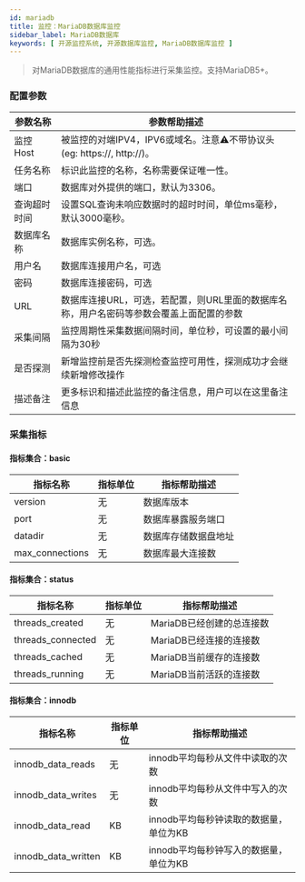 ```yaml
---
id: mariadb
title: 监控：MariaDB数据库监控
sidebar_label: MariaDB数据库
keywords: [ 开源监控系统, 开源数据库监控, MariaDB数据库监控 ]
---
```


> 对MariaDB数据库的通用性能指标进行采集监控。支持MariaDB5+。

### 配置参数

| 参数名称   | 参数帮助描述                                               |
|--------|------------------------------------------------------|
| 监控Host | 被监控的对端IPV4，IPV6或域名。注意⚠️不带协议头(eg: https://, http://)。 |
| 任务名称   | 标识此监控的名称，名称需要保证唯一性。                                  |
| 端口     | 数据库对外提供的端口，默认为3306。                                  |
| 查询超时时间 | 设置SQL查询未响应数据时的超时时间，单位ms毫秒，默认3000毫秒。                  |
| 数据库名称  | 数据库实例名称，可选。                                          |
| 用户名    | 数据库连接用户名，可选                                          |
| 密码     | 数据库连接密码，可选                                           |
| URL    | 数据库连接URL，可选，若配置，则URL里面的数据库名称，用户名密码等参数会覆盖上面配置的参数      |
| 采集间隔   | 监控周期性采集数据间隔时间，单位秒，可设置的最小间隔为30秒                       |
| 是否探测   | 新增监控前是否先探测检查监控可用性，探测成功才会继续新增修改操作                     |
| 描述备注   | 更多标识和描述此监控的备注信息，用户可以在这里备注信息                          |

### 采集指标

#### 指标集合：basic

| 指标名称            | 指标单位 | 指标帮助描述     |
|-----------------|------|------------|
| version         | 无    | 数据库版本      |
| port            | 无    | 数据库暴露服务端口  |
| datadir         | 无    | 数据库存储数据盘地址 |
| max_connections | 无    | 数据库最大连接数   |

#### 指标集合：status

| 指标名称              | 指标单位 | 指标帮助描述           |
|-------------------|------|------------------|
| threads_created   | 无    | MariaDB已经创建的总连接数 |
| threads_connected | 无    | MariaDB已经连接的连接数  |
| threads_cached    | 无    | MariaDB当前缓存的连接数  |
| threads_running   | 无    | MariaDB当前活跃的连接数  |

#### 指标集合：innodb

| 指标名称                | 指标单位 | 指标帮助描述                  |
|---------------------|------|-------------------------|
| innodb_data_reads   | 无    | innodb平均每秒从文件中读取的次数     |
| innodb_data_writes  | 无    | innodb平均每秒从文件中写入的次数     |
| innodb_data_read    | KB   | innodb平均每秒钟读取的数据量，单位为KB |
| innodb_data_written | KB   | innodb平均每秒钟写入的数据量，单位为KB |   



